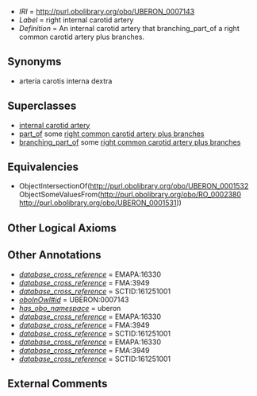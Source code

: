  * *IRI* = http://purl.obolibrary.org/obo/UBERON_0007143
 * *Label* = right internal carotid artery
 * *Definition* = An internal carotid artery that branching_part_of a right common carotid artery plus branches.

## Synonyms

 * arteria carotis interna dextra

## Superclasses

 * [internal carotid artery](../../UBERON/32/UBERON_0001532.md)
 * [part_of](../../BFO/50/BFO_0000050.md) some [right common carotid artery plus branches](../../UBERON/31/UBERON_0001531.md)
 * [branching_part_of](../../RO/80/RO_0002380.md) some [right common carotid artery plus branches](../../UBERON/31/UBERON_0001531.md)

## Equivalencies

 * ObjectIntersectionOf(<http://purl.obolibrary.org/obo/UBERON_0001532> ObjectSomeValuesFrom(<http://purl.obolibrary.org/obo/RO_0002380> <http://purl.obolibrary.org/obo/UBERON_0001531>))

## Other Logical Axioms


## Other Annotations

 * *[database_cross_reference](../../ef/oboInOwl#hasDbXref.md)* = EMAPA:16330
 * *[database_cross_reference](../../ef/oboInOwl#hasDbXref.md)* = FMA:3949
 * *[database_cross_reference](../../ef/oboInOwl#hasDbXref.md)* = SCTID:161251001
 * *[oboInOwl#id](../../id/oboInOwl#id.md)* = UBERON:0007143
 * *[has_obo_namespace](../../ce/oboInOwl#hasOBONamespace.md)* = uberon
 * *[database_cross_reference](../../ef/oboInOwl#hasDbXref.md)* = EMAPA:16330
 * *[database_cross_reference](../../ef/oboInOwl#hasDbXref.md)* = FMA:3949
 * *[database_cross_reference](../../ef/oboInOwl#hasDbXref.md)* = SCTID:161251001
 * *[database_cross_reference](../../ef/oboInOwl#hasDbXref.md)* = EMAPA:16330
 * *[database_cross_reference](../../ef/oboInOwl#hasDbXref.md)* = FMA:3949
 * *[database_cross_reference](../../ef/oboInOwl#hasDbXref.md)* = SCTID:161251001

## External Comments

